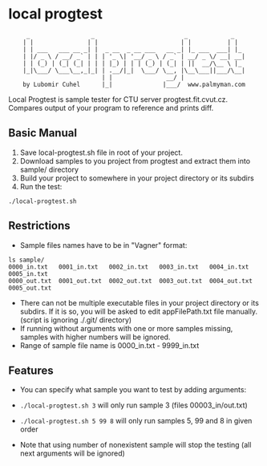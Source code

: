 local progtest
==============

         _                 _                         _            _   
        | |               | |                       | |          | |  
        | | ___   ___ __ _| |  _ __  _ __ ___   __ _| |_ ___  ___| |_ 
        | |/ _ \ / __/ _` | | | '_ \| '__/ _ \ / _` | __/ _ \/ __| __|
        | | (_) | (_| (_| | | | |_) | | | (_) | (_| | ||  __/\__ \ |_ 
        |_|\___/ \___\__,_|_| | .__/|_|  \___/ \__, |\__\___||___/\__|
                              | |               __/ |                 
        by Lubomir Cuhel      |_|              |___/  www.palmyman.com


Local Progtest is sample tester for CTU server progtest.fit.cvut.cz. Compares output of your program to reference and prints diff.

Basic Manual
------------
1. Save local-progtest.sh file in root of your project.
2. Download samples to you project from progtest and extract them into sample/ directory
3. Build your project to somewhere in your project directory or its subdirs
4. Run the test:

```
./local-progtest.sh
```
Restrictions
------------
+ Sample files names have to be in "Vagner" format:

```
ls sample/
0000_in.txt   0001_in.txt   0002_in.txt   0003_in.txt   0004_in.txt   0005_in.txt
0000_out.txt  0001_out.txt  0002_out.txt  0003_out.txt  0004_out.txt  0005_out.txt
```
+ There can not be multiple executable files in your project directory or its subdirs. If it is so, you will be asked to edit appFilePath.txt file manually. (script is ignoring ./.git/ directory)
+ If running without arguments with one or more samples missing, samples with higher numbers will be ignored.
+ Range of sample file name is 0000_in.txt - 9999_in.txt

Features
--------
+ You can specify what sample you want to test by adding arguments:

+ `./local-progtest.sh 3` will only run sample 3 (files 00003_in/out.txt)
+ `./local-progtest.sh 5 99 8` will only run samples 5, 99 and 8 in given order

+ Note that using number of nonexistent sample will stop the testing (all next arguments will be ignored)
